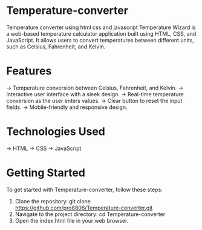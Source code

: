 # Temperature-converter
Temperature converter using html css and javascript
Temperature Wizard is a web-based temperature calculator application built using HTML, CSS, and JavaScript. It allows users to convert temperatures between different units, such as Celsius, Fahrenheit, and Kelvin.
# Features
-> Temperature conversion between Celsius, Fahrenheit, and Kelvin.
-> Interactive user interface with a sleek design.
-> Real-time temperature conversion as the user enters values.
-> Clear button to reset the input fields.
-> Mobile-friendly and responsive design.
# Technologies Used
-> HTML
-> CSS
-> JavaScript
# Getting Started
To get started with Temperature-converter, follow these steps:

1. Clone the repository: git clone https://github.com/pro8806/Temperature-converter.git
2. Navigate to the project directory: cd Temperature-converter
3. Open the index.html file in your web browser.
   
